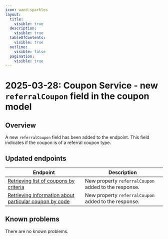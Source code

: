 ```yaml
---
icon: wand-sparkles
layout:
  title:
    visible: true
  description:
    visible: true
  tableOfContents:
    visible: true
  outline:
    visible: false
  pagination:
    visible: true
---
```

# 2025-03-28: Coupon Service - new `referralCoupon` field in the coupon model

## Overview

A new `referralCoupon` field has been added to the endpoint. This field indicates if the coupon is of a referral coupon type.

## Updated endpoints

| Endpoint                                                                                                          | Description                                          |
|-------------------------------------------------------------------------------------------------------------------|------------------------------------------------------|
| [Retrieving list of coupons by criteria](https://developer.emporix.io/api-references/rewards-and-promotions/coupon/api-reference/coupon-management)           | New property `referralCoupon` added to the response. |
| [Retrieving information about particular coupon by code](https://developer.emporix.io/api-references/rewards-and-promotions/coupon/api-reference/coupon-management#get-coupon-tenant-coupons-code)   | New property `referralCoupon` added to the response. |

## Known problems

There are no known problems.
